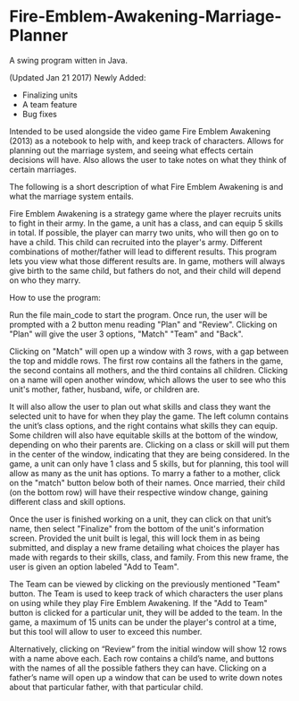 # Fire-Emblem-Awakening-Marriage-Planner

A swing program witten in Java. 

(Updated Jan 21 2017)
Newly Added:
 - Finalizing units
 - A team feature
 - Bug fixes

Intended to be used alongside the video game Fire Emblem Awakening (2013) as a notebook to help with, and keep track of characters. 
Allows for planning out the marriage system, and seeing what effects certain decisions will have.
Also allows the user to take notes on what they think of certain marriages.


The following is a short description of what Fire Emblem Awakening is and what the marriage system entails.

Fire Emblem Awakening is a strategy game where the player recruits units to fight in their army. In the game, a unit has a class, and can equip 5 skills in total. If possible, the player can marry two units, who will then go on to have a child. This child can recruited into the player's army. Different combinations of mother/father will lead to different results. This program lets you view what those different results are.
In game, mothers will always give birth to the same child, but fathers do not, and their child will depend on who they marry.


How to use the program:

Run the file main_code to start the program.
Once run, the user will be prompted with a 2 button menu reading "Plan" and "Review". Clicking on "Plan" will give the user 3 options, "Match" "Team" and "Back". 

Clicking on "Match" will open up a window with 3 rows, with a gap between the top and middle rows. The first row contains all the fathers in the game, the second contains all mothers, and the third contains all children. Clicking on a name will open another window, which allows the user to see who this unit's mother, father, husband, wife, or children are.

It will also allow the user to plan out what skills and class they want the selected unit to have for when they play the game. The left column contains the unit’s class options, and the right contains what skills they can equip. Some children will also have equitable skills at the bottom of the window, depending on who their parents are. Clicking on a class or skill will put them in the center of the window, indicating that they are being considered. In the game, a unit can only have 1 class and 5 skills, but for planning, this tool will allow as many as the unit has options.
To marry a father to a mother, click on the "match" button below both of their names. Once married, their child (on the bottom row) will have their respective window change, gaining different class and skill options.

Once the user is finished working on a unit, they can click on that unit’s name, then select "Finalize" from the bottom of the unit's information screen. Provided the unit built is legal, this will lock them in as being submitted, and display a new frame detailing what choices the player has made with regards to their skills, class, and family. From this new frame, the user is given an option labeled "Add to Team".

The Team can be viewed by clicking on the previously mentioned "Team" button. The Team is used to keep track of which characters the user plans on using while they play Fire Emblem Awakening. If the "Add to Team" button is clicked for a particular unit, they will be added to the team. In the game, a maximum of 15 units can be under the player's control at a time, but this tool will allow to user to exceed this number.


Alternatively, clicking on “Review” from the initial window will show 12 rows with a name above each. Each row contains a child’s name, and buttons with the names of all the possible fathers they can have. Clicking on a father’s name will open up a window that can be used to write down notes about that particular father, with that particular child.
